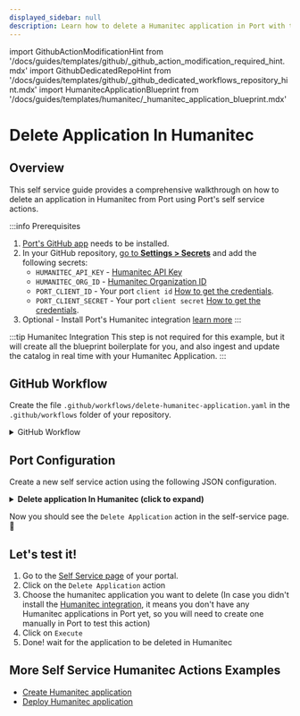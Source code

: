 ```yaml
---
displayed_sidebar: null
description: Learn how to delete a Humanitec application in Port with this guide, ensuring proper application lifecycle management.
---
```


import GithubActionModificationHint from '/docs/guides/templates/github/_github_action_modification_required_hint.mdx'
import GithubDedicatedRepoHint from '/docs/guides/templates/github/_github_dedicated_workflows_repository_hint.mdx'
import HumanitecApplicationBlueprint from '/docs/guides/templates/humanitec/_humanitec_application_blueprint.mdx'

# Delete Application In Humanitec

## Overview
This self service guide provides a comprehensive walkthrough on how to delete an application in Humanitec from Port using Port's self service actions.

:::info Prerequisites
1. [Port's GitHub app](https://github.com/apps/getport-io) needs to be installed.
2. In your GitHub repository, [go to **Settings > Secrets**](https://docs.github.com/en/actions/security-guides/using-secrets-in-github-actions#creating-secrets-for-a-repository) and add the following secrets:
   - `HUMANITEC_API_KEY` - [Humanitec API Key](https://developer.humanitec.com/platform-orchestrator/reference/api-references/#authentication)
   - `HUMANITEC_ORG_ID` - [Humanitec Organization ID](https://developer.humanitec.com/concepts/organizations/)
   - `PORT_CLIENT_ID` - Your port `client id` [How to get the credentials](https://docs.port.io/build-your-software-catalog/sync-data-to-catalog/api/#find-your-port-credentials).
   - `PORT_CLIENT_SECRET` - Your port `client secret` [How to get the credentials](https://docs.port.io/build-your-software-catalog/sync-data-to-catalog/api/#find-your-port-credentials).
3. Optional - Install Port's Humanitec integration [learn more](/guides/all/humanitec-integration)
:::

:::tip Humanitec Integration
This step is not required for this example, but it will create all the blueprint boilerplate for you, and also ingest and update the catalog in real time with your Humanitec Application.
:::

<HumanitecApplicationBlueprint/>

## GitHub Workflow

Create the file `.github/workflows/delete-humanitec-application.yaml` in the `.github/workflows` folder of your repository.

<GithubDedicatedRepoHint/>

<details>
<summary>GitHub Workflow</summary>

```yaml showLineNumbers title="delete-humanitec-application.yaml"
name: Delete Humanitec Application
on:
  workflow_dispatch:
    inputs:
      port_context:
        required: true
        description: includes blueprint, run ID, and entity identifier from Port.

jobs:
  delete-application:
    runs-on: ubuntu-latest
    steps:
      - name: Delete Application
        uses: fjogeleit/http-request-action@v1
        with:
          url: 'https://api.humanitec.io/orgs/${{secrets.HUMANITEC_ORG_ID}}/apps/${{fromJson(inputs.port_context).entity}}'
          method: 'DELETE'
          customHeaders: '{"Content-Type": "application/json", "Authorization": "Bearer ${{ secrets.HUMANITEC_API_KEY }}"}'

      - name: Log Delete Application Request Failure 
        if: failure()
        uses: port-labs/port-github-action@v1
        with:
          clientId: ${{ secrets.PORT_CLIENT_ID }}
          clientSecret: ${{ secrets.PORT_CLIENT_SECRET }}
          baseUrl: https://api.getport.io
          operation: PATCH_RUN
          runId: ${{fromJson(inputs.port_context).run_id}}
          logMessage: "Request to delete application failed ..."

      - name: Log Delete Application Request Success
        uses: port-labs/port-github-action@v1
        with:
          clientId: ${{ secrets.PORT_CLIENT_ID }}
          clientSecret: ${{ secrets.PORT_CLIENT_SECRET }}
          baseUrl: https://api.getport.io
          operation: PATCH_RUN
          runId: ${{fromJson(inputs.port_context).run_id}}
          logMessage: |
             Humanitech application has been successfully deleted! ✅
             Deleting entity from port

      - name: Get Port Token
        id: port_access_token
        uses: fjogeleit/http-request-action@v1
        with:
          url: 'https://api.getport.io/v1/auth/access_token'
          method: 'POST'
          customHeaders: '{"Content-Type": "application/json", "accept": "application/json"}'
          data: |
            {
              "clientId": "${{ secrets.PORT_CLIENT_ID }}",
              "clientSecret": "${{ secrets.PORT_CLIENT_SECRET }}"
            }
          
      - name: Delete Application From Port
        uses: fjogeleit/http-request-action@v1
        with:
          url: 'https://api.getport.io/v1/blueprints/${{fromJson(inputs.port_context).blueprint}}/entities/${{fromJson(inputs.port_context).entity}}?delete_dependents=false'
          method: 'DELETE'
          customHeaders: '{"Content-Type": "application/json", "Authorization": "Bearer ${{ fromJson(steps.port_access_token.outputs.response).accessToken }}"}'
  
      - name: Log Delete Application From Port Request Failure 
        if: failure()
        uses: port-labs/port-github-action@v1
        with:
          clientId: ${{ secrets.PORT_CLIENT_ID }}
          clientSecret: ${{ secrets.PORT_CLIENT_SECRET }}
          baseUrl: https://api.getport.io
          operation: PATCH_RUN
          runId: ${{fromJson(inputs.port_context).run_id}}
          logMessage: "Request to delete application failed ..."
          
      - name: Log Delete Application Entity From Port
        uses: port-labs/port-github-action@v1
        with:
          clientId: ${{ secrets.PORT_CLIENT_ID }}
          clientSecret: ${{ secrets.PORT_CLIENT_SECRET }}
          baseUrl: https://api.getport.io
          operation: PATCH_RUN
          runId: ${{fromJson(inputs.port_context).run_id}}
          logMessage: |
              Application has been successfully deleted from port ✅
```

</details>

## Port Configuration

Create a new self service action using the following JSON configuration.

<details>
<summary><b> Delete application In Humanitec (click to expand) </b></summary>

<GithubActionModificationHint/>

```json showLineNumbers
{
  "identifier": "delete_application",
  "title": "Delete Application",
  "icon": "Microservice",
  "description": "Delete an application on humanitec",
  "trigger": {
    "type": "self-service",
    "operation": "DELETE",
    "userInputs": {
      "properties": {},
      "required": [],
      "order": []
    },
    "blueprintIdentifier": "humanitecApplication"
  },
  "invocationMethod": {
    "type": "GITHUB",
    "org": "<GITHUB_ORG>",
    "repo": "<GITHUB_REPO>",
    "workflow": "delete-humanitec-application.yaml",
    "workflowInputs": {
      "port_context": {
        "entity": "{{.entity.identifier}}",
        "blueprint": "{{.action.blueprint}}",
        "run_id": "{{.run.id}}",
        "relations": "{{.entity.relations}}"
      }
    },
    "reportWorkflowStatus": true
  },
  "requiredApproval": false
}
```
</details>

Now you should see the `Delete Application` action in the self-service page. 🎉

## Let's test it!

1. Go to the [Self Service page](https://app.getport.io/self-serve) of your portal.
2. Click on the `Delete Application` action
3. Choose the humanitec application you want to delete (In case you didn't install the [Humanitec integration](/guides/all/humanitec-integration), it means you don't have any Humanitec applications in Port yet, so you will need to create one manually in Port to test this action)
5. Click on `Execute`
6. Done! wait for the application to be deleted in Humanitec

## More Self Service Humanitec Actions Examples
- [Create Humanitec application](/guides/all/create-humanitec-application.md)
- [Deploy Humanitec application](/guides/all/deploy-humanitec-application.md)
